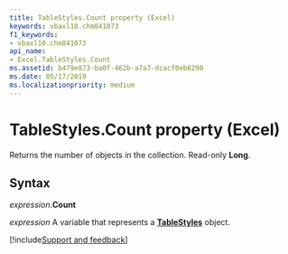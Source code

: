 ```yaml
---
title: TableStyles.Count property (Excel)
keywords: vbaxl10.chm841073
f1_keywords:
- vbaxl10.chm841073
api_name:
- Excel.TableStyles.Count
ms.assetid: b479e873-ba0f-462b-a7a7-dcacf0eb6298
ms.date: 05/17/2019
ms.localizationpriority: medium
---
```



# TableStyles.Count property (Excel)

Returns the number of objects in the collection. Read-only **Long**.


## Syntax

_expression_.**Count**

_expression_ A variable that represents a **[TableStyles](Excel.TableStyles.md)** object.



[!include[Support and feedback](~/includes/feedback-boilerplate.md)]